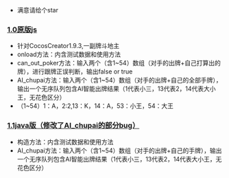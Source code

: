 * 满意请给个star
### [1.0原版js](https://github.com/IMGameDesigner/PokerGame/blob/master/a.js)
* 针对CocosCreator1.9.3,一副牌斗地主
* onload方法：内含测试数据和使用方法
* can_out_poker方法：输入两个（含1~54）数组（对手的出牌+自己打算出的牌），进行跟牌正误判断，输出false or true
* AI_chupai方法：输入两个（含1~54）数组（对手的出牌+自己的全部手牌），输出一个无序队列包含AI智能出牌结果（1代表小三，13代表2，14代表大小王，无花色区分）
* （1~54）1：A，2:2,13：K，14：A，53：小王，54：大王
### [1.1java版（修改了AI_chupai的部分bug）](https://github.com/IMGameDesigner/PokerGame/blob/master/landowner.java)
* 构造方法：内含测试数据和使用方法
* AI_chupai方法：输入两个（含1~54）数组（对手的出牌+自己的手牌），输出一个无序队列包含AI智能出牌结果（1代表小三，13代表2，14代表大小王，无花色区分）

